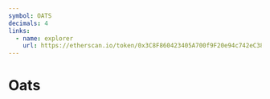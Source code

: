 ```yaml
---
symbol: OATS
decimals: 4
links:
  - name: explorer
    url: https://etherscan.io/token/0x3C8F860423405A700f9F20e94c742eC38FD17735
---
```


# Oats

